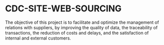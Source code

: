 # CDC-SITE-WEB-SOURCING

The objective of this project is to facilitate and optimize the management of relations with suppliers, by improving the quality of data, the traceability of transactions, the reduction of costs and delays, and the satisfaction of internal and external customers.
